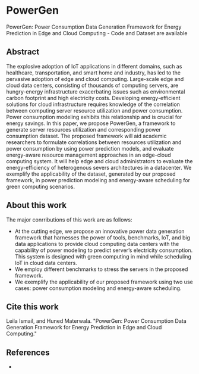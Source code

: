 # PowerGen
PowerGen: Power Consumption Data Generation Framework for Energy Prediction in Edge and Cloud Computing - Code and Dataset are available

## Abstract

The explosive adoption of IoT applications in different domains, such as healthcare, transportation, and smart home and industry, has led to the pervasive adoption of edge and cloud computing.  Large-scale edge and cloud data centers, consisting of thousands of computing servers, are hungry-energy infrastructure exacerbating issues such as environmental carbon footprint and high electricity costs.  Developing energy-efficient solutions for cloud infrastructure requires knowledge of the correlation between computing server resource utilization and power consumption.  Power consumption modeling exhibits this relationship and is crucial for energy savings.  In this paper, we propose PowerGen, a framework to generate server resources utilization and corresponding power consumption dataset.  The proposed framework will aid academic researchers to formulate correlations between resources utilization and power consumption by using power prediction models, and evaluate energy-aware resource management approaches in an edge-cloud computing system. It will help edge and cloud administrators to evaluate the energy-efficiency of heterogenous severs architectures in a datacenter. We exemplify the applicability of the dataset, generated by our proposed framework, in power prediction modeling and energy-aware scheduling for green computing scenarios.

## About this work

The major conrributions of this work are as follows:

- At the cutting edge, we propose an innovative power data generation framework that harnesses the power of tools, benchmarks, IoT, and big data applications to provide cloud computing data centers with the capability of power modeling to predict server’s electricity consumption.  This system is designed with green computing in mind while scheduling IoT in cloud data centers.
- We employ different benchmarks to stress the servers in the proposed framework.
- We exemplify the applicability of our proposed framework using two use cases: power consumption modeling and energy-aware scheduling. 


## Cite this work

Leila Ismail, and Huned Materwala. "PowerGen: Power Consumption Data Generation Framework for Energy Prediction in Edge and Cloud Computing." 

## References

- 
